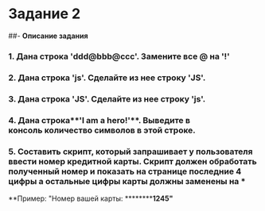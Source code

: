 # Задание 2

##- **Описание задания** 
### 1. Дана строка **'ddd@bbb@ccc'**. Замените все **@** на **'!'** 
### 2. Дана строка **'js'**. Сделайте из нее строку **'JS'**. 
### 3. Дана строка **'JS'**. Сделайте из нее строку **'js'**. 
### 4. Дана строка**'I am a hero!'**. Выведите в консоль **количество символов** в этой строке. 
### 5. Составить скрипт, который запрашивает у пользователя ввести номер кредитной карты. Скрипт должен обработать полученный номер и показать на странице последние 4 цифры а остальные цифры карты должны заменены на *
 **Пример: "Номер вашей карты: **********1245"**
